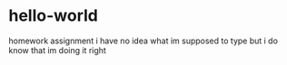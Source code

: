 # hello-world
homework assignment 
i have no idea what im supposed to type
but i do know that im doing it right
